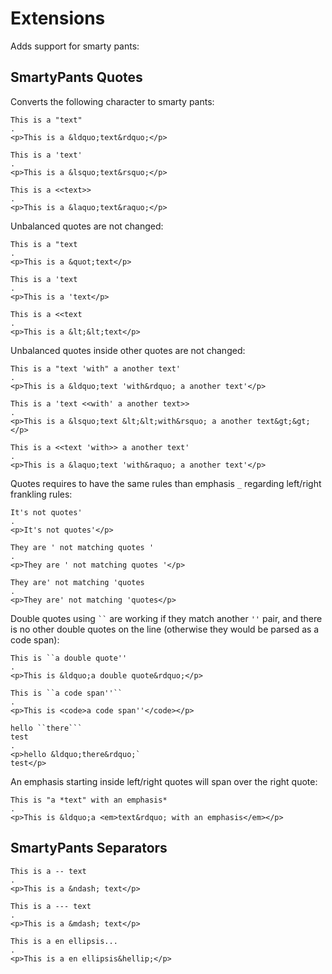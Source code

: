 # Extensions

Adds support for smarty pants:

## SmartyPants Quotes
 
Converts the following character to smarty pants:

```````````````````````````````` example
This is a "text"
.
<p>This is a &ldquo;text&rdquo;</p>
````````````````````````````````

```````````````````````````````` example
This is a 'text'
.
<p>This is a &lsquo;text&rsquo;</p>
````````````````````````````````

```````````````````````````````` example
This is a <<text>>
.
<p>This is a &laquo;text&raquo;</p>
````````````````````````````````

Unbalanced quotes are not changed:

```````````````````````````````` example
This is a "text
.
<p>This is a &quot;text</p>
````````````````````````````````

```````````````````````````````` example
This is a 'text
.
<p>This is a 'text</p>
````````````````````````````````

```````````````````````````````` example
This is a <<text
.
<p>This is a &lt;&lt;text</p>
````````````````````````````````

Unbalanced quotes inside other quotes are not changed:

```````````````````````````````` example
This is a "text 'with" a another text'
.
<p>This is a &ldquo;text 'with&rdquo; a another text'</p>
````````````````````````````````

```````````````````````````````` example
This is a 'text <<with' a another text>>
.
<p>This is a &lsquo;text &lt;&lt;with&rsquo; a another text&gt;&gt;</p>
````````````````````````````````

```````````````````````````````` example
This is a <<text 'with>> a another text'
.
<p>This is a &laquo;text 'with&raquo; a another text'</p>
````````````````````````````````

Quotes requires to have the same rules than emphasis `_` regarding left/right frankling rules:

```````````````````````````````` example
It's not quotes'
.
<p>It's not quotes'</p>
````````````````````````````````

```````````````````````````````` example
They are ' not matching quotes '
.
<p>They are ' not matching quotes '</p>
````````````````````````````````

```````````````````````````````` example
They are' not matching 'quotes
.
<p>They are' not matching 'quotes</p>
````````````````````````````````

Double quotes using ``` `` ``` are working if they match another `''` pair, and there is no other double quotes on the line (otherwise they would be parsed as a code span):

```````````````````````````````` example
This is ``a double quote''
.
<p>This is &ldquo;a double quote&rdquo;</p>
````````````````````````````````

```````````````````````````````` example
This is ``a code span''`` 
.
<p>This is <code>a code span''</code></p>
````````````````````````````````

```````````````````````````````` example
hello ``there```
test
.
<p>hello &ldquo;there&rdquo;`
test</p>
````````````````````````````````

An emphasis starting inside left/right quotes will span over the right quote:

```````````````````````````````` example
This is "a *text" with an emphasis*
.
<p>This is &ldquo;a <em>text&rdquo; with an emphasis</em></p>
````````````````````````````````

## SmartyPants Separators

```````````````````````````````` example
This is a -- text
.
<p>This is a &ndash; text</p>
````````````````````````````````

```````````````````````````````` example
This is a --- text
.
<p>This is a &mdash; text</p>
````````````````````````````````

```````````````````````````````` example
This is a en ellipsis...
.
<p>This is a en ellipsis&hellip;</p>
````````````````````````````````
